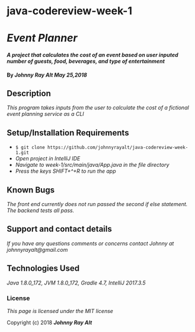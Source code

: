 # java-codereview-week-1
# _Event Planner_

#### _A project that calculates the cost of an event based on user inputed number of guests, food, beverages, and type of entertainment_

#### By _**Johnny Ray Alt May 25,2018**_

## Description

_This program takes inputs from the user to calculate the cost of a fictional event planning service as a CLI_


## Setup/Installation Requirements

* `$ git clone https://github.com/johnnyrayalt/java-codereview-week-1.git`
* _Open project in IntelliJ IDE_
* _Navigate to week-1/src/main/java/App.java in the file directory_
* _Press the keys SHIFT+^+R to run the app_


## Known Bugs

_The front end currently does not run passed the second if else statement. The backend tests all pass._

## Support and contact details

_If you have any questions comments or concerns contact Johnny at johnnyrayalt@gmail.com_

## Technologies Used

_Java 1.8.0_172, JVM 1.8.0_172, Gradle 4.7, IntelliJ 2017.3.5_

### License

*This page is licensed under the MIT license*

Copyright (c) 2018 **_Johnny Ray Alt_**